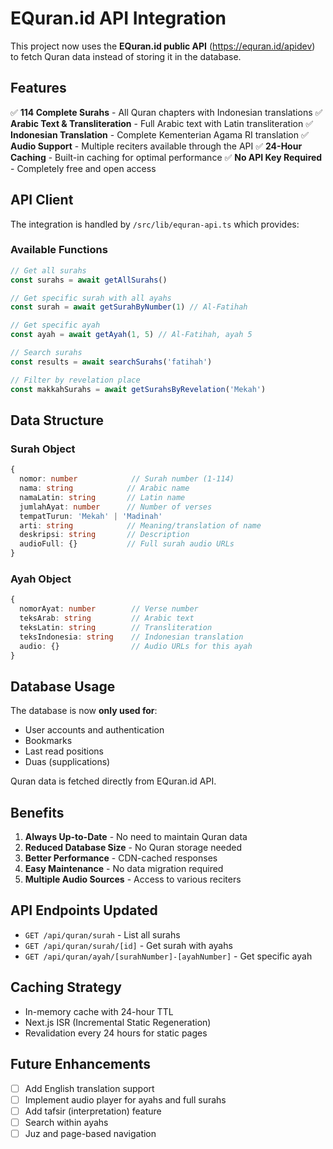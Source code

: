 # EQuran.id API Integration

This project now uses the **EQuran.id public API** (https://equran.id/apidev) to fetch Quran data instead of storing it in the database.

## Features

✅ **114 Complete Surahs** - All Quran chapters with Indonesian translations
✅ **Arabic Text & Transliteration** - Full Arabic text with Latin transliteration
✅ **Indonesian Translation** - Complete Kementerian Agama RI translation
✅ **Audio Support** - Multiple reciters available through the API
✅ **24-Hour Caching** - Built-in caching for optimal performance
✅ **No API Key Required** - Completely free and open access

## API Client

The integration is handled by `/src/lib/equran-api.ts` which provides:

### Available Functions

```typescript
// Get all surahs
const surahs = await getAllSurahs()

// Get specific surah with all ayahs
const surah = await getSurahByNumber(1) // Al-Fatihah

// Get specific ayah
const ayah = await getAyah(1, 5) // Al-Fatihah, ayah 5

// Search surahs
const results = await searchSurahs('fatihah')

// Filter by revelation place
const makkahSurahs = await getSurahsByRevelation('Mekah')
```

## Data Structure

### Surah Object
```typescript
{
  nomor: number            // Surah number (1-114)
  nama: string            // Arabic name
  namaLatin: string       // Latin name
  jumlahAyat: number      // Number of verses
  tempatTurun: 'Mekah' | 'Madinah'
  arti: string            // Meaning/translation of name
  deskripsi: string       // Description
  audioFull: {}           // Full surah audio URLs
}
```

### Ayah Object
```typescript
{
  nomorAyat: number        // Verse number
  teksArab: string         // Arabic text
  teksLatin: string        // Transliteration
  teksIndonesia: string    // Indonesian translation
  audio: {}                // Audio URLs for this ayah
}
```

## Database Usage

The database is now **only used for**:
- User accounts and authentication
- Bookmarks
- Last read positions
- Duas (supplications)

Quran data is fetched directly from EQuran.id API.

## Benefits

1. **Always Up-to-Date** - No need to maintain Quran data
2. **Reduced Database Size** - No Quran storage needed
3. **Better Performance** - CDN-cached responses
4. **Easy Maintenance** - No data migration required
5. **Multiple Audio Sources** - Access to various reciters

## API Endpoints Updated

- `GET /api/quran/surah` - List all surahs
- `GET /api/quran/surah/[id]` - Get surah with ayahs
- `GET /api/quran/ayah/[surahNumber]-[ayahNumber]` - Get specific ayah

## Caching Strategy

- In-memory cache with 24-hour TTL
- Next.js ISR (Incremental Static Regeneration)
- Revalidation every 24 hours for static pages

## Future Enhancements

- [ ] Add English translation support
- [ ] Implement audio player for ayahs and full surahs
- [ ] Add tafsir (interpretation) feature
- [ ] Search within ayahs
- [ ] Juz and page-based navigation
